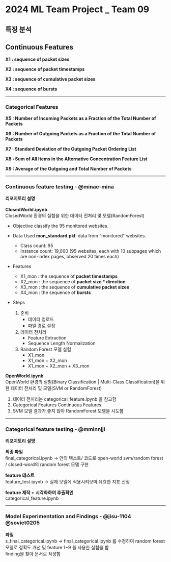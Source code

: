 # 2024 ML Team Project _ Team 09
## 특징 분석
## Continuous Features

**X1 : sequence of packet sizes**

**X2 : sequence of packet timestamps**

**X3 : sequence of cumulative packet sizes**

**X4 : sequence of bursts**

--------
### Categorical Features

**X5 : Number of Incoming Packets as a Fraction of the Total Number of Packets**

**X6 : Number of Outgoing Packets as a Fraction of the Total Number of Packets**

**X7 : Standard Deviation of the Outgoing Packet Ordering List**

**X8 : Sum of All Items in the Alternative Concentration Feature List**

**X9 : Average of the Outgoing and Total Number of Packets**

----------------------------------

### Continuous feature testing - @minae-mina

**리포지토리 설명** <br> <br>
**ClosedWorld.ipynb** <br>
ClosedWorld 환경의 실험을 위한 데이터 전처리 및 모델(RandomForest)
- Objective
  classify the 95 monitored websites.
- Data Used
  **mon_standard.pkl**: data from "monitored" websites.
   - Class count: 95
   - Instance count: 19,000 (95 websites, each with 10 subpages which are non-index pages, observed 20 times each)
- Features
  - X1_mon : the sequence of **packet timestamps**
  - X2_mon : the sequence of **packet size * direction**
  - X3_mon : the sequence of **cumulative packet sizes**
  - X4_mon : the sequence of **bursts**

- Steps
  1. 준비
      - 데이터 업로드
      - 파일 경로 설정
  2. 데이터 전처리
      - Feature Extraction
      - Sequence Length Normalization
  3. Random Forest 모델 실험
      - X1_mon
      - X1_mon + X2_mon
      - X1_mon + X2_mon + X3_mon
    
**OpenWorld.ipynb** <br>
OpenWorld 환경의 실험(Binary Classification | Multi-Class Classification)을 위한 데이터 전처리 및 모델(SVM or RandomForest)
1. 데이터 전처리는 categorical_feature.ipynb 을 참고함
2. Categorical Features Continuous Features
2. SVM 모델 결과가 좋지 않아 RandomForest 모델을 시도함
---------------

### Categorical feature testing - @mminnjji

**리포지토리 설명**

**최종 파일** <br>
final_categorical.ipynb → 안의 텍스트/ 코드로 open-world svm/random forest / closed-word의 random forest 모델 구현 

**feature 테스트** <br>
feature_test.ipynb → 실제 모델에 적용시켜보며 유효한 지표 선정

**feature 제작 + 시각화하여 추출확인** <br>
categorical_feature.ipynb

---------------


### Model Experimentation and Findings - @jisu-1104 @soviet0205

**파일** <br>
s_final_categorical.ipynb → final_categorical.ipynb 를 수정하여 random forest 모델로 정확도 개선 및 feature 1~9 를 사용한 실험을 함 <br>
finding을 찾아 문서로 작성함
